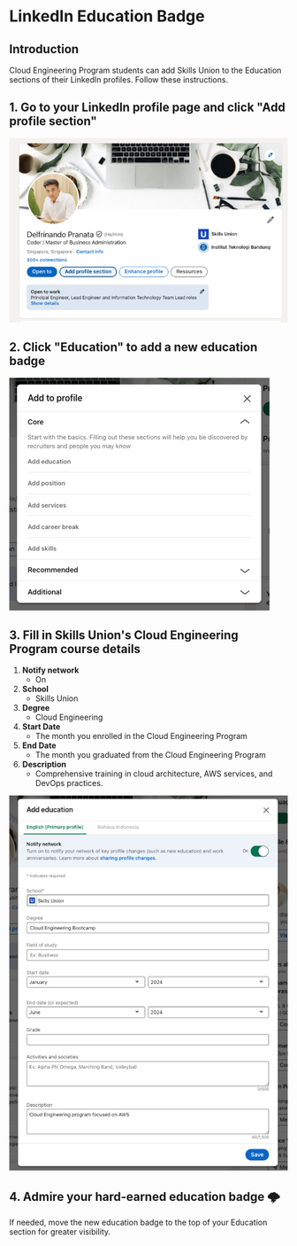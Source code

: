 # LinkedIn Education Badge

## Introduction

Cloud Engineering Program students can add Skills Union to the Education sections of their LinkedIn profiles. Follow these instructions.

## 1. Go to your LinkedIn profile page and click "**Add profile section**"

![Add Profile Section](image.png)

## 2. Click "**Education**" to add a new education badge

![Education Section](image-1.png)

## 3. Fill in Skills Union's Cloud Engineering Program course details

1. **Notify network**
   - On
2. **School**
   - Skills Union
3. **Degree**
   - Cloud Engineering
4. **Start Date**
   - The month you enrolled in the Cloud Engineering Program
5. **End Date**
   - The month you graduated from the Cloud Engineering Program
6. **Description**
   - Comprehensive training in cloud architecture, AWS services, and DevOps practices.

![alt text](image-2.png)

## 4. Admire your hard-earned education badge 🌩️

If needed, move the new education badge to the top of your Education section for greater visibility.
